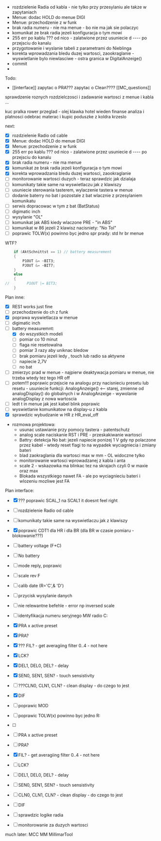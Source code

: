 - rozdzielenie Radia od kabla - nie tylko przy przesylaniu ale takze w zapytaniach
- Menue: dodac HOLD do menue DIGI
- Menue: przechodzenie z w funk
- brak radia numeru - nie ma menue - bo nie ma jak sie polaczyc
-  komunikat ze brak radia  jezeli konfiguracja o tym mowi
- 255 err po kablu ??? od nico - zalatwione przez usuniecie d ---- po przejsciu do kanalu
- przygotowanie i wyslanie tabeli z parametrami do Nieblinga
- korekta wprowadzania bledu duzej wartosci, zaookraglanie - wyswietlanie bylo niewlasciwe - ostra granica w DigitalAnzeige()
- commit
- 
Todo:
- [[interface]]
zapytac o PRA???
zapytac o Clean????
[[MC_questions]]

sprawdzenie roznych rozdzielczosci i zadawanie wartosci z menue i kabla ...

kuc
pralka
rower
przeglad - olej
klawka
hotel wieden
finanse analiza i platnosci
odebrac materac i kupic poduszke z koldra
krzeslo

next:
- [x] rozdzielenie Radio od cable
- [x] Menue: dodac HOLD do menue DIGI
- [x] Menue: przechodzenie z w funk
- [x] 255 err po kablu ??? od nico - zalatwione przez usuniecie d ---- po przejsciu do kanalu
- [x] brak radia numeru - nie ma menue
- [x] komunikat ze brak radia  jezeli konfiguracja o tym mowi
- [x] korekta wprowadzania bledu duzej wartosci, zaookraglanie
- [ ] monitorowanie wartosci  duzych - teraz sprawdzic jak dzialaja
- [ ] komunikaty takie same na wyswietlaczu jak z klawiszy
- [ ] usuniecie sterowania tasterem, wylaczenie tastera w menue
- [ ] dodanie baterry no bat  i pozostale z bat wlacznie z przesylaniem komunikatu
- [ ] serwis dopracowac w tym z bat (BatStatus)
- [ ] digimatic inch
- [ ] wysylanie "OL"
- [ ] komunikat jak ABS kiedy wlaczone PRE - "in ABS"
- [ ] komunikat w 86 jezeli 2 klawisz nacisniety: "No Tol"
- [ ] poprawic TOLW(x) powinno byc jedno
spr prady: std hr br menue

WTF?
```c
    if (AktSchnittst == 1) // battery measurement
    {
        P1OUT &= ~BIT3;
        PJOUT &= ~BIT7;
    }
    else
    {
//        P1OUT |= BIT3;
    }
```


Plan inne:
- [x] RES1 works just fine
- [ ] przechodzenie do ch z funk
- [x] poprawa wyswietlacza w menue
- [ ] digimatic inch
- [ ] battery measuremnt:
	- [x] do wszystkich modeli 
	- [ ] pomiar co 10 minut
	- [ ] flaga nie resetowalna
	- [ ] pomiar 3 razy aby uniknac bledow
	- [ ] brak pomiaru jezeli ledy , touch lub radio sa aktywne
	- [ ] napiecie 2,7V
	- [ ] no bat
- [ ] zmierzyc prad w menue - najpierw deaktywacja pomiaru w menue, nie trzeba wtedy tez tego HR off
- [ ] potem!!! poprawic przejscie na analogu przy nacisnieciu presetu lub resetu - usuniecie funkcji: AnalogAnzeige() <-- starej, zmienne  od analogDisplay() do globalnych i w AnalogAnzeige - wywolanie analogDisplay z nowa wartoscia
- [ ] ledt t in menue jak jest kabel blink poprawic
- [ ] wyswietlanie komunikatow na display-u z kabla
- [x] sprawdzic wybudzanie w HR z HR_eval_off
- rozmowa projektowa:
	- usunac ustawianie przy pomocy tastera - patentschutz
	- analog scale naciskanie RST i PRE - przeskakiwanie wartosci
	- Battry: detekcja No bat: jezeli napiecie ponizej 1 V gdy np polaczone przez kabel - wtedy reset flagi to na wypadek wyciagniecia i zmiany bateri
	- blad zaokraglania dla wartosci max w mm - OL widoczne tylko
	- monitorowanie wartosci wprowadzanej z kabla i anta
	- scale 2 - wskazowka ma blinkac tez na skrajach czyli 0 w maxie oraz max 
	- Blokada wszystkiego nawet FA - ale po wyciagnieciu bateri i wlozeniu mozliwe jest FA

Plan interface:
- [x] ??? poprawic SCAL_1 na SCAL1 it doesnt feel right
- [ ] rozdzielenie Radio od cable
- [ ] komunikaty takie same na wyswietlaczu jak z klawiszy
- [x] poprawic CDT1 dla HR i dla BR (dla BR w czasie pomiaru - blokowanie???)
- [ ] battery voltage (F+C)
- [ ] No battery
- [ ] mode reply, poprawic
- [ ] scale rev F
- [ ] calib date (R='C',& 'D')
- [ ] przycisk wysylanie danych
- [ ] nie relewantne befehle - error np inversed scale
- [ ] identyfikacja numeru seryjnego MW radio
C:
- [x] PRA x active preset
- [x] PRA?
- [x] ??? FIL? - get averagiing filter 0..4 - not here
- [x] LCK?
- [x] DEL1, DEL0, DEL? - delay 
- [x] SEN0, SEN1, SEN? - touch sensistivity
- [ ] ???CLN0, CLN1, CLN? - clean display - do czego to jest
- [x] DIF
- [ ] poprawic MOD
- [ ] poprawic TOLW(x) powinno byc jedno
R:
- [ ] 
- [ ] PRA x active preset
- [ ] PRA?
- [x] FIL? - get averagiing filter 0..4 - not here
- [ ] LCK?
- [ ] DEL1, DEL0, DEL? - delay 
- [ ] SEN0, SEN1, SEN? - touch sensistivity
- [ ] CLN0, CLN1, CLN? - clean display - do czego to jest
- [ ] DIF
- [ ] sprawdzic logike radia
- [ ] monitorowanie za duzych wartosci



much later:
	 MCC
	 MM
	 MillimarTool